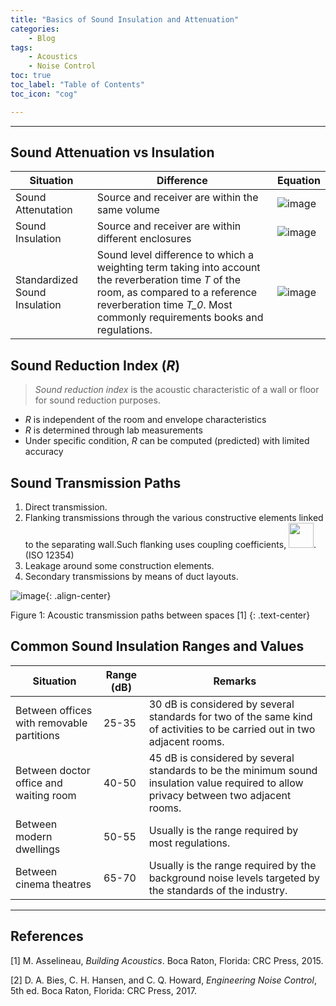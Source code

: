 ```yaml
---
title: "Basics of Sound Insulation and Attenuation"
categories:
    - Blog
tags:
    - Acoustics
    - Noise Control
toc: true
toc_label: "Table of Contents"
toc_icon: "cog"

---
```


---

## Sound Attenuation vs Insulation

| Situation | Difference | Equation |
|-----------|------------|----------|
| Sound Attenutation | Source and receiver are within the same volume | ![image](https://user-images.githubusercontent.com/79191009/162873100-aa181f9b-0334-41c3-9c9e-5d60ca639296.png) |
| Sound Insulation | Source and receiver are within different enclosures | ![image](https://user-images.githubusercontent.com/79191009/162875779-e76f868d-5c1d-49d7-be84-cb31f901659d.png) |
| Standardized Sound Insulation | Sound level difference to which a weighting term taking into account the reverberation time *T* of the room, as compared to a reference reverberation time *T_0*. Most commonly requirements books and regulations. | ![image](https://user-images.githubusercontent.com/79191009/162876640-f4904995-bc2f-42c3-ba6c-de5769e92055.png) |

## Sound Reduction Index (*R*)

> *Sound reduction index* is the acoustic characteristic of a wall or floor for sound reduction purposes.

- *R* is independent of the room and envelope characteristics
- *R* is determined through lab measurements
- Under specific condition, *R* can be computed (predicted) with limited accuracy

## Sound Transmission Paths

1. Direct transmission.
2. Flanking transmissions through the various constructive elements linked to the separating wall.Such flanking uses coupling coefficients, <img src = "https://user-images.githubusercontent.com/79191009/162877510-d897ed1c-4286-4b77-b6da-fcd8dfe9a7a4.png" width = "40" height = "40">. (ISO 12354)
3. Leakage around some construction elements.
4. Secondary transmissions by means of duct layouts.

![image](https://user-images.githubusercontent.com/79191009/162876879-82f6f0cd-30a0-424c-a4f1-8f2f0805df9e.png){: .align-center}

Figure 1: Acoustic transmission paths between spaces [1] {: .text-center}

## Common Sound Insulation Ranges and Values

| Situation | Range (dB) | Remarks |
|-----------|------------|------------|
| Between offices with removable partitions | 25-35 | 30 dB is considered by several standards for two of the same kind of activities to be carried out in two adjacent rooms. |
| Between doctor office and waiting room | 40-50 | 45 dB is considered by several standards to be the minimum sound insulation value required to allow privacy between two adjacent rooms. |
| Between modern dwellings | 50-55 | Usually is the range required by most regulations. |
| Between cinema theatres | 65-70 | Usually is the range required by the background noise levels targeted by the standards of the industry. |

---
## References
[1] M. Asselineau, *Building Acoustics*. Boca Raton, Florida: CRC Press, 2015.

[2] D. A. Bies, C. H. Hansen, and C. Q. Howard, *Engineering Noise Control*, 5th ed. Boca Raton, Florida: CRC Press, 2017.
